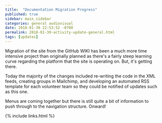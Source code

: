 ```yaml
---
title:  "Documentation Migration Progress"
published: true
sidebar: main_sidebar
categories: general audiovisual
date: 2018-01-30 22:53:52 -0700
permalink: 2018-01-30-activity-update-general.html
tags: [updates]
---
```


Migration of the site from the GitHub WIKI has been a much more time intensive project than originally planned as there's a fairly steep learning curve regarding the platform that the site is operating on.  But, it's getting there.

Today the majority of the changes included re-writing the code in the XML feeds, creating groups in Mailchimp, and developing an automated RSS template for each volunteer team so they could be notified of updates such as this one.

Menus are coming together but there is still quite a bit of information to push through to the navigation structure.  Onward!

{% include links.html %}
